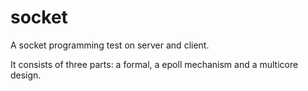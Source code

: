 # socket

A socket programming test on server and client.

It consists of three parts: a formal, a epoll mechanism and a multicore design.
